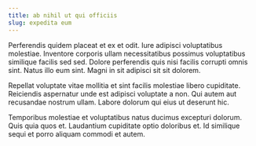```yaml
---
title: ab nihil ut qui officiis
slug: expedita eum
---
```


Perferendis quidem placeat et ex et odit. Iure adipisci voluptatibus molestiae. Inventore corporis ullam necessitatibus possimus voluptatibus similique facilis sed sed. Dolore perferendis quis nisi facilis corrupti omnis sint. Natus illo eum sint. Magni in sit adipisci sit sit dolorem.

Repellat voluptate vitae mollitia et sint facilis molestiae libero cupiditate. Reiciendis aspernatur unde est adipisci voluptate a non. Qui autem aut recusandae nostrum ullam. Labore dolorum qui eius ut deserunt hic.

Temporibus molestiae et voluptatibus natus ducimus excepturi dolorum. Quis quia quos et. Laudantium cupiditate optio doloribus et. Id similique sequi et porro aliquam commodi et autem.
